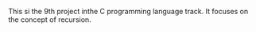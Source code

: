 This si the 9th project inthe C programming language track. It focuses on the concept of recursion.

